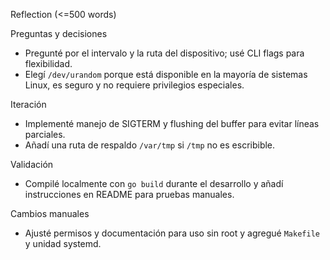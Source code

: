 Reflection (<=500 words)

Preguntas y decisiones
- Pregunté por el intervalo y la ruta del dispositivo; usé CLI flags para flexibilidad.
- Elegí `/dev/urandom` porque está disponible en la mayoría de sistemas Linux, es seguro y no requiere privilegios especiales.

Iteración
- Implementé manejo de SIGTERM y flushing del buffer para evitar líneas parciales.
- Añadí una ruta de respaldo `/var/tmp` si `/tmp` no es escribible.

Validación
- Compilé localmente con `go build` durante el desarrollo y añadí instrucciones en README para pruebas manuales.

Cambios manuales
- Ajusté permisos y documentación para uso sin root y agregué `Makefile` y unidad systemd.

